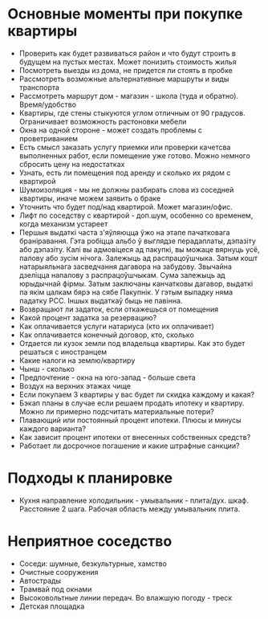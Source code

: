 # Основные моменты при покупке квартиры

* Проверить как будет развиваться район и что будут строить в будущем на пустых местах. Может понизить стоимость жилья
* Посмотреть выезды из дома, не придется ли стоять в пробке
* Рассмотреть возможные альтернативные маршруты и виды транспорта
* Рассмотреть маршрут дом - магазин - школа (туда и обратно). Время/удобство
* Квартиры, где стены стыкуются углом отличным от 90 градусов. Ограничивает возможность растоновки мебели
* Окна на одной стороне - может создать проблемы с проветриванием
* Есть смысл заказать услугу приемки или проверки качетсва выполненных работ, если помещение уже готово. Можно немного сбросить цену на недостатках
* Узнать, есть ли помещения под аренду и сколько их рядом с квартирой
* Шумоизоляция - мы не должны разбирать слова из соседней квартиры, иначе можем заявить о браке
* Уточнить что будет под/над квартирой. Может магазин/офис.
* Лифт по соседству с квартирой - доп.шум, особенно со временем, когда механизм устареет
* Першыя выдаткі часта з'яўляюцца ўжо на этапе пачатковага браніравання. Гэта робіцца альбо ў выглядзе перадаплаты, дэпазіту або дэпазіту. Калі вы адмовіцеся ад пакупкі, вы можаце вярнуць усё, палову або зусім нічога. Залежыць ад распрацоўшчыка. Затым кошт натарыяльнага засведчання дагавора на забудову. Звычайна дзеліцца напалову з распрацоўшчыкам. Сума залежыць ад юрыдычнай фірмы. Затым заключаны канчатковы дагавор, выдаткі па якім цалкам бярэ на сябе Пакупнік. У гэтым выпадку няма падатку PCC. Іншых выдаткаў быць не павінна.
* Возвращают ли задаток, если откажешься от помещения
* Какой процент задатка за резервацию?
* Как оплачивается услуги натариуса (кто их оплачивает)
* Как оплачивается конечный договор, кто, сколько
* Отдается ли кузок земли под владельца квартиры. Как это будет решаться с иностранцем
* Какие налоги на землю/квартиру
* Чынш - сколько
* Предпочтение - окна на юго-запад - больше света
* Воздух на верхних этажах чище
* Если покупаем 3 квартиры у вас будет ли скидка каждому и какая?
* Бэкап планы в случае если решаем продать ипотеку и квартиру. Можно ли примерно подсчитать материальные потери?
* Плавающий или постоянный процент ипотеки. Плюсы и минусы каждого варианта?
* Как зависит процент ипотеки от внесенных собственных средств?
* Работает ли досрочное погашение и какие штрафные санкции?


# Подходы к планировке

* Кухня направление холодильник - умывальник - плита/дух. шкаф. Расстояние 2 шага. Рабочая область между умывальник плита.

# Неприятное соседство

* Соседи: шумные, безкультурные, хамство
* Очистные сооружения
* Автострады
* Трамвай под окнами
* Высоковольтные линии передач. Во влажшую погоду - треск
* Детская площадка